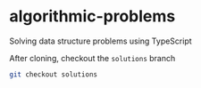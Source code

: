 # algorithmic-problems
Solving data structure problems using TypeScript

After cloning, checkout the `solutions` branch

```bash
git checkout solutions
```
